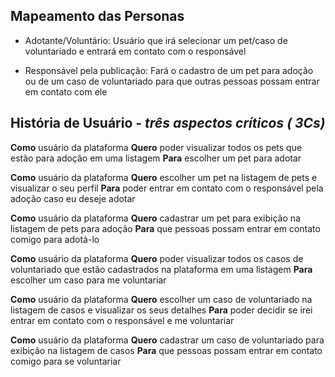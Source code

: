 ## Mapeamento das Personas
 - Adotante/Voluntário: Usuário que irá selecionar um pet/caso de voluntariado e entrará em contato com o responsável
 
 - Responsável pela publicação: Fará o cadastro de um pet para adoção ou de um caso de voluntariado para que outras pessoas possam entrar em contato com ele
 
## História de Usuário - _três aspectos críticos ( 3Cs)_

**Como** usuário da plataforma
**Quero** poder visualizar todos os pets que estão para adoção em uma listagem
**Para** escolher um pet para adotar

**Como** usuário da plataforma
**Quero** escolher um pet na listagem de pets e visualizar o seu perfil
**Para** poder entrar em contato com o responsável pela adoção caso eu deseje adotar


**Como** usuário da plataforma
**Quero** cadastrar um pet para exibição na listagem de pets para adoção
**Para** que pessoas possam entrar em contato comigo para adotá-lo


**Como** usuário da plataforma
**Quero** poder visualizar todos os casos de voluntariado que estão cadastrados na plataforma em uma listagem
**Para** escolher um caso para me voluntariar

**Como** usuário da plataforma
**Quero** escolher um caso de voluntariado na listagem de casos e visualizar os seus detalhes
**Para** poder decidir se irei entrar em contato com o responsável e me voluntariar


**Como** usuário da plataforma
**Quero** cadastrar um caso de voluntariado para exibição na listagem de casos
**Para** que pessoas possam entrar em contato comigo para se voluntariar